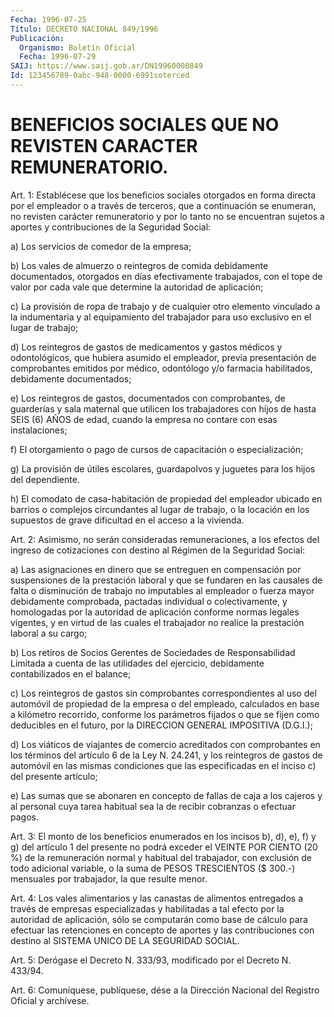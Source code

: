 ```yaml
---
Fecha: 1996-07-25
Título: DECRETO NACIONAL 849/1996
Publicación:
  Organismo: Boletín Oficial
  Fecha: 1996-07-29
SAIJ: https://www.saij.gob.ar/DN19960000849
Id: 123456789-0abc-948-0000-6991soterced
---
```

# BENEFICIOS SOCIALES QUE NO REVISTEN CARACTER REMUNERATORIO.

<a id="1"></a>
Art. 1: Establécese que los beneficios sociales otorgados en forma directa por el empleador o a través de terceros, que a continuación se enumeran, no revisten carácter remuneratorio y por lo tanto no se encuentran sujetos a aportes y contribuciones de la Seguridad Social:

a) Los servicios de comedor de la empresa;

b) Los vales de almuerzo o reintegros de comida debidamente documentados, otorgados en días efectivamente trabajados, con el tope de valor por cada vale que determine la autoridad de aplicación;

c) La provisión de ropa de trabajo y de cualquier otro elemento vinculado a la indumentaria y al equipamiento del trabajador para uso exclusivo en el lugar de trabajo;

d) Los reintegros de gastos   de medicamentos y gastos médicos y odontológicos, que hubiera asumido el empleador, previa presentación de comprobantes emitidos por médico, odontólogo y/o farmacia habilitados, debidamente documentados;

e)  Los reintegros de gastos, documentados con comprobantes, de guarderías y sala maternal que utilicen los trabajadores con hijos de hasta SEIS (6) AÑOS de edad, cuando la empresa no contare con esas instalaciones;

f) El otorgamiento o pago de cursos de capacitación o especialización;

g) La provisión de útiles escolares, guardapolvos y juguetes para los hijos del dependiente.

h) El comodato de casa-habitación de propiedad del empleador ubicado en barrios o complejos circundantes al lugar de trabajo, o la locación en los supuestos de grave dificultad en el acceso a la vivienda.

<a id="2"></a>
Art. 2: Asimismo, no serán consideradas remuneraciones, a los efectos del ingreso de cotizaciones con destino al Régimen de la Seguridad Social:

a) Las asignaciones en dinero que se entreguen en compensación por suspensiones de la prestación laboral y que se fundaren en las causales de falta o disminución de trabajo no imputables al empleador o fuerza mayor debidamente comprobada, pactadas individual o colectivamente, y homologadas por la autoridad de aplicación conforme normas legales vigentes, y en virtud de las cuales el trabajador no realice la prestación laboral a su cargo;

b) Los retiros de Socios Gerentes de Sociedades de Responsabilidad Limitada a cuenta de las utilidades del ejercicio, debidamente contabilizados en el balance;

c) Los reintegros de gastos sin comprobantes correspondientes al uso del automóvil de propiedad de la empresa o del empleado, calculados en base a kilómetro recorrido, conforme los parámetros fijados o que se fijen como deducibles en el futuro, por la DIRECCION GENERAL IMPOSITIVA (D.G.I.);

d) Los viáticos de viajantes de comercio acreditados con comprobantes en los términos del artículo 6 de la Ley N. 24.241, y los reintegros de gastos de automóvil en las mismas condiciones que las especificadas en el inciso c) del presente artículo;

e) Las sumas que se abonaren en concepto de fallas de caja a los cajeros y al personal cuya tarea habitual  sea la de recibir cobranzas o efectuar pagos.

<a id="3"></a>
Art. 3: El monto de los beneficios enumerados en los incisos b), d), e), f) y g) del artículo 1 del presente no podrá exceder el VEINTE POR CIENTO (20 %) de la remuneración normal y  habitual del trabajador, con exclusión de todo adicional variable, o la suma de PESOS TRESCIENTOS ($ 300.-) mensuales por trabajador, la que resulte menor.

<a id="4"></a>
Art. 4: Los vales alimentarios y las canastas de alimentos entregados a través de empresas especializadas y habilitadas a tal efecto por la autoridad de aplicación, sólo se computarán como base de cálculo para efectuar las retenciones en concepto de aportes y las contribuciones con destino al SISTEMA UNICO DE LA SEGURIDAD SOCIAL.

<a id="5"></a>
Art. 5:  Derógase el Decreto N. 333/93, modificado por el Decreto N. 433/94.

<a id="6"></a>
Art. 6: Comuníquese, publíquese, dése a la Dirección Nacional del Registro Oficial y archívese.